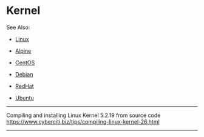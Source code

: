 
# Kernel

See Also:

  - [Linux](Linux.md)

  - [Alpine](Alpine.md)
  - [CentOS](CentOS.md)
  - [Debian](Debian.md)
  - [RedHat](RedHat.md)
  - [Ubuntu](Ubuntu.md)

---

Compiling and installing Linux Kernel 5.2.19 from source code
https://www.cyberciti.biz/tips/compiling-linux-kernel-26.html

---
